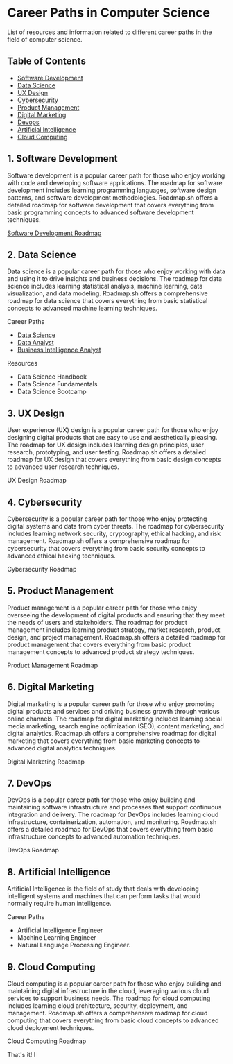 # Career Paths in Computer Science

List of resources and information related to different career paths in the field of computer science.

## Table of Contents

- [Software Development](#software-development)
- [Data Science](#fonts)
- [UX Design](#colors)
- [Cybersecurity](#icons)
- [Product Management](#logos)
- [Digital Marketing](#favicons)
- [Devops](#icon-fonts)
- [Artificial Intelligence](#stock-photos)
- [Cloud Computing](#stock-videos)


## 1. Software Development
Software development is a popular career path for those who enjoy working with code and developing software applications. The roadmap for software development includes learning programming languages, software design patterns, and software development methodologies. Roadmap.sh offers a detailed roadmap for software development that covers everything from basic programming concepts to advanced software development techniques.

[Software Development Roadmap](https://roadmap.sh/backend)

## 2. Data Science
Data science is a popular career path for those who enjoy working with data and using it to drive insights and business decisions. The roadmap for data science includes learning statistical analysis, machine learning, data visualization, and data modeling. Roadmap.sh offers a comprehensive roadmap for data science that covers everything from basic statistical concepts to advanced machine learning techniques.

Career Paths
- [Data Science](https://roadmap.sh/data-science)
- [Data Analyst]()
- [Business Intelligence Analyst]()

Resources
- Data Science Handbook
- Data Science Fundamentals
- Data Science Bootcamp

## 3. UX Design
User experience (UX) design is a popular career path for those who enjoy designing digital products that are easy to use and aesthetically pleasing. The roadmap for UX design includes learning design principles, user research, prototyping, and user testing. Roadmap.sh offers a detailed roadmap for UX design that covers everything from basic design concepts to advanced user research techniques.

UX Design Roadmap

## 4. Cybersecurity
Cybersecurity is a popular career path for those who enjoy protecting digital systems and data from cyber threats. The roadmap for cybersecurity includes learning network security, cryptography, ethical hacking, and risk management. Roadmap.sh offers a comprehensive roadmap for cybersecurity that covers everything from basic security concepts to advanced ethical hacking techniques.

Cybersecurity Roadmap

## 5. Product Management
Product management is a popular career path for those who enjoy overseeing the development of digital products and ensuring that they meet the needs of users and stakeholders. The roadmap for product management includes learning product strategy, market research, product design, and project management. Roadmap.sh offers a detailed roadmap for product management that covers everything from basic product management concepts to advanced product strategy techniques.

Product Management Roadmap

## 6. Digital Marketing
Digital marketing is a popular career path for those who enjoy promoting digital products and services and driving business growth through various online channels. The roadmap for digital marketing includes learning social media marketing, search engine optimization (SEO), content marketing, and digital analytics. Roadmap.sh offers a comprehensive roadmap for digital marketing that covers everything from basic marketing concepts to advanced digital analytics techniques.

Digital Marketing Roadmap

## 7. DevOps
DevOps is a popular career path for those who enjoy building and maintaining software infrastructure and processes that support continuous integration and delivery. The roadmap for DevOps includes learning cloud infrastructure, containerization, automation, and monitoring. Roadmap.sh offers a detailed roadmap for DevOps that covers everything from basic infrastructure concepts to advanced automation techniques.

DevOps Roadmap


## 8. Artificial Intelligence
Artificial Intelligence is the field of study that deals with developing intelligent systems and machines that can perform tasks that would normally require human intelligence.

Career Paths

- Artificial Intelligence Engineer
- Machine Learning Engineer
- Natural Language Processing Engineer.



## 9. Cloud Computing
Cloud computing is a popular career path for those who enjoy building and maintaining digital infrastructure in the cloud, leveraging various cloud services to support business needs. The roadmap for cloud computing includes learning cloud architecture, security, deployment, and management. Roadmap.sh offers a comprehensive roadmap for cloud computing that covers everything from basic cloud concepts to advanced cloud deployment techniques.

Cloud Computing Roadmap

That's it! I